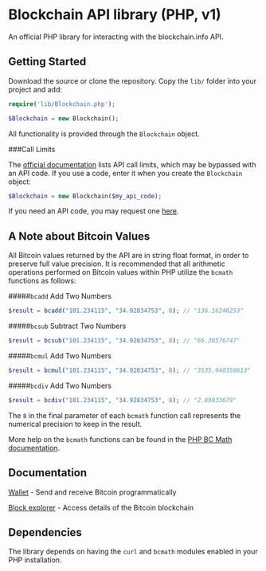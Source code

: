 Blockchain API library (PHP, v1)
================================

An official PHP library for interacting with the blockchain.info API.


Getting Started
---------------

Download the source or clone the repository. Copy the `lib/` folder into your project and add:
```php
require('lib/Blockchain.php');

$Blockchain = new Blockchain();
```

All functionality is provided through the `Blockchain` object. 

###Call Limits

The [official documentation](https://blockchain.info/api) lists API call limits, which may be bypassed with an API code. If you use a code, enter it when you create the `Blockchain` object:

```php
$Blockchain = new Blockchain($my_api_code);
```

If you need an API code, you may request one [here](https://blockchain.info/api/api_create_code).


A Note about Bitcoin Values
---------------------------

All Bitcoin values returned by the API are in string float format, in order to preserve full value precision. It is recommended that all arithmetic operations performed on Bitcoin values within PHP utilize the `bcmath` functions as follows:

#####`bcadd` Add Two Numbers

 ```php
 $result = bcadd("101.234115", "34.92834753", 8); // "136.16246253"
 ```

#####`bcsub` Subtract Two Numbers

```php
$result = bcsub("101.234115", "34.92834753", 8); // "66.30576747"
```

#####`bcmul` Add Two Numbers

```php
$result = bcmul("101.234115", "34.92834753", 8); // "3535.940350613"
```

#####`bcdiv` Add Two Numbers

```php
$result = bcdiv("101.234115", "34.92834753", 8); // "2.89833679"
```

The `8` in the final parameter of each `bcmath` function call represents the numerical precision to keep in the result.

More help on the `bcmath` functions can be found in the [PHP BC Math documentation](http://php.net/manual/en/ref.bc.php).


Documentation
-------------

[Wallet](docs/wallet.md) - Send and receive Bitcoin programmatically

[Block explorer](docs/blockexplorer.md) - Access details of the Bitcoin blockchain


Dependencies
------------

The library depends on having the `curl` and `bcmath` modules enabled in your PHP installation.